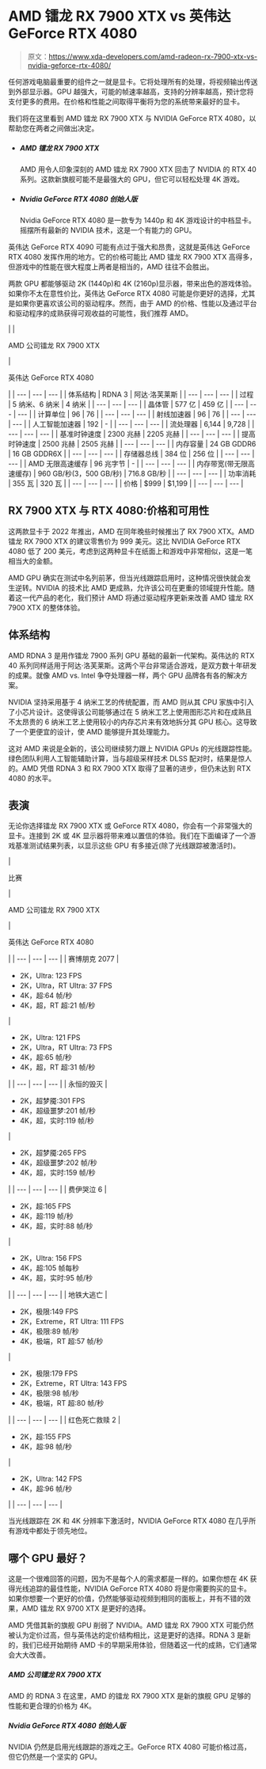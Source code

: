 # AMD 镭龙 RX 7900 XTX vs 英伟达 GeForce RTX 4080

> 原文：<https://www.xda-developers.com/amd-radeon-rx-7900-xtx-vs-nvidia-geforce-rtx-4080/>

任何游戏电脑最重要的组件之一就是显卡。它将处理所有的处理，将视频输出传送到外部显示器。GPU 越强大，可能的帧速率越高，支持的分辨率越高，预计您将支付更多的费用。在价格和性能之间取得平衡将为您的系统带来最好的显卡。

我们将在这里看到 AMD 镭龙 RX 7900 XTX 与 NVIDIA GeForce RTX 4080，以帮助您在两者之间做出决定。

*   ##### AMD 镭龙 RX 7900 XTX

    AMD 用令人印象深刻的 AMD 镭龙 RX 7900 XTX 回击了 NVIDIA 的 RTX 40 系列。这款新旗舰可能不是最强大的 GPU，但它可以轻松处理 4K 游戏。

*   ##### Nvidia GeForce RTX 4080 创始人版

    Nvidia GeForce RTX 4080 是一款专为 1440p 和 4K 游戏设计的中档显卡。摇摆所有最新的 NVIDIA 技术，这是一个有能力的 GPU。

英伟达 GeForce RTX 4090 可能有点过于强大和昂贵，这就是英伟达 GeForce RTX 4080 发挥作用的地方。它的价格可能比 AMD 镭龙 RX 7900 XTX 高得多，但游戏中的性能在很大程度上两者是相当的，AMD 往往不会胜出。

两款 GPU 都能够驱动 2K (1440p)和 4K (2160p)显示器，带来出色的游戏体验。如果你不太在意性价比，英伟达 GeForce RTX 4080 可能是你更好的选择，尤其是如果你更喜欢该公司的驱动程序。然而，由于 AMD 的价格、性能以及通过平台和驱动程序的成熟获得可观收益的可能性，我们推荐 AMD。

|  | 

AMD 公司镭龙 RX 7900 XTX

 | 

英伟达 GeForce RTX 4080

 |
| --- | --- | --- |
| 体系结构 | RDNA 3 | 阿达·洛芙莱斯 |
| --- | --- | --- |
| 过程 | 5 纳米、6 纳米 | 4 纳米 |
| --- | --- | --- |
| 晶体管 | 577 亿 | 459 亿 |
| --- | --- | --- |
| 计算单位 | 96 | 76 |
| --- | --- | --- |
| 射线加速器 | 96 | 76 |
| --- | --- | --- |
| 人工智能加速器 | 192 | - |
| --- | --- | --- |
| 流处理器 | 6,144 | 9,728 |
| --- | --- | --- |
| 基准时钟速度 | 2300 兆赫 | 2205 兆赫 |
| --- | --- | --- |
| 提高时钟速度 | 2500 兆赫 | 2505 兆赫 |
| --- | --- | --- |
| 内存容量 | 24 GB GDDR6 | 16 GB GDDR6X |
| --- | --- | --- |
| 存储器总线 | 384 位 | 256 位 |
| --- | --- | --- |
| AMD 无限高速缓存 | 96 兆字节 | - |
| --- | --- | --- |
| 内存带宽(带无限高速缓存) | 960 GB/秒(3，500 GB/秒) | 716.8 GB/秒 |
| --- | --- | --- |
| 功率消耗 | 355 瓦 | 320 瓦 |
| --- | --- | --- |
| 价格 | $999 | $1,199 |
| --- | --- | --- |

## RX 7900 XTX 与 RTX 4080:价格和可用性

这两款显卡于 2022 年推出，AMD 在同年晚些时候推出了 RX 7900 XTX。AMD 镭龙 RX 7900 XTX 的建议零售价为 999 美元。这比 NVIDIA GeForce RTX 4080 低了 200 美元，考虑到这两种显卡在纸面上和游戏中非常相似，这是一笔相当大的金额。

AMD GPU 确实在测试中名列前茅，但当光线跟踪启用时，这种情况很快就会发生逆转。NVIDIA 的技术比 AMD 更成熟，允许该公司在更重的领域提升性能。随着这一代产品的老化，我们预计 AMD 将通过驱动程序更新来改善 AMD 镭龙 RX 7900 XTX 的整体体验。

## 体系结构

AMD RDNA 3 是用作镭龙 7900 系列 GPU 基础的最新一代架构。英伟达的 RTX 40 系列同样适用于阿达·洛芙莱斯。这两个平台非常适合游戏，是双方数十年研发的成果。就像 AMD vs. Intel 争夺处理器一样，两个 GPU 品牌各有各的解决方案。

NVIDIA 坚持采用基于 4 纳米工艺的传统配置，而 AMD 则从其 CPU 家族中引入了小芯片设计。这使得该公司能够通过在 5 纳米工艺上使用图形芯片和在成熟且不太昂贵的 6 纳米工艺上使用较小的内存芯片来有效地拆分其 GPU 核心。这导致了一个更便宜的设计，使 AMD 能够提升其处理能力。

这对 AMD 来说是全新的，该公司继续努力跟上 NVIDIA GPUs 的光线跟踪性能。绿色团队利用人工智能辅助计算，当与超级采样技术 DLSS 配对时，结果是惊人的。AMD 凭借 RDNA 3 和 RX 7900 XTX 取得了显著的进步，但仍未达到 RTX 4080 的水平。

## 表演

无论你选择镭龙 RX 7900 XTX 或 GeForce RTX 4080，你会有一个非常强大的显卡。连接到 2K 或 4K 显示器将带来难以置信的体验。我们在下面编译了一个游戏基准测试结果列表，以显示这些 GPU 有多接近(除了光线跟踪被激活时)。

| 

比赛

 | 

AMD 公司镭龙 RX 7900 XTX

 | 

英伟达 GeForce RTX 4080

 |
| --- | --- | --- |
| 赛博朋克 2077 | 

*   2K，Ultra: 123 FPS
*   2K，Ultra，RT Ultra: 37 FPS
*   4K，超:64 帧/秒
*   4K，超，RT 超:21 帧/秒

 | 

*   2K，Ultra: 121 FPS
*   2K，Ultra，RT Ultra: 73 FPS
*   4K，超:65 帧/秒
*   4K，超，RT 超:31 帧/秒

 |
| --- | --- | --- |
| 永恒的毁灭 | 

*   2K，超梦魇:301 FPS
*   4K，超级噩梦:201 帧/秒
*   4K，超，实时:119 帧/秒

 | 

*   2K，超梦魇:265 FPS
*   4K，超级噩梦:202 帧/秒
*   4K，超，实时:159 帧/秒

 |
| --- | --- | --- |
| 费伊哭泣 6 | 

*   2K，超:165 FPS
*   4K，超:119 帧/秒
*   4K，超，实时:88 帧/秒

 | 

*   2K，Ultra: 156 FPS
*   4K，超:105 帧每秒
*   4K，超，实时:95 帧/秒

 |
| --- | --- | --- |
| 地铁大逃亡 | 

*   2K，极限:149 FPS
*   2K，Extreme，RT Ultra: 111 FPS
*   4K，极限:89 帧/秒
*   4K，极端，RT 超:57 帧/秒

 | 

*   2K，极限:179 FPS
*   2K，Extreme，RT Ultra: 143 FPS
*   4K，极限:98 帧/秒
*   4K，极端，RT 超:80 帧/秒

 |
| --- | --- | --- |
| 红色死亡救赎 2 | 

*   2K，超:155 FPS
*   4K，超:98 帧/秒

 | 

*   2K，Ultra: 142 FPS
*   4K，超:96 帧/秒

 |
| --- | --- | --- |

当光线跟踪在 2K 和 4K 分辨率下激活时，NVIDIA GeForce RTX 4080 在几乎所有游戏中都处于领先地位。

## 哪个 GPU 最好？

这是一个很难回答的问题，因为不是每个人的需求都是一样的。如果你想在 4K 获得光线追踪的最佳性能，NVIDIA GeForce RTX 4080 将是你需要购买的显卡。如果你想要一个更好的价值，仍然能够驱动视频到相同的面板上，并有不错的效果，AMD 镭龙 RX 9700 XTX 是更好的选择。

AMD 凭借其新的旗舰 GPU 削弱了 NVIDIA。AMD 镭龙 RX 7900 XTX 可能仍然被认为定价过高，但与英伟达的定价结构相比，这是更好的选择。RDNA 3 是新的，我们已经开始期待 AMD 卡的早期采用体验，但随着这一代的成熟，它们通常会大大改善。

##### AMD 公司镭龙 RX 7900 XTX

AMD 的 RDNA 3 在这里，AMD 的镭龙 RX 7900 XTX 是新的旗舰 GPU 足够的性能和更合理的价格为 4K。

##### Nvidia GeForce RTX 4080 创始人版

NVIDIA 仍然是启用光线跟踪的游戏之王。GeForce RTX 4080 可能价格过高，但它仍然是一个坚实的 GPU。